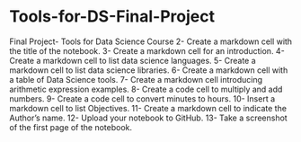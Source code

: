 # Tools-for-DS-Final-Project
Final Project- Tools for Data Science Course
2- Create a markdown cell with the title of the notebook.
3- Create a markdown cell for an introduction.
4- Create a markdown cell to list data science languages.
5- Create a markdown cell to list data science libraries.
6- Create a markdown cell with a table of Data Science tools. 
7- Create a markdown cell introducing arithmetic expression examples.
8- Create a code cell to multiply and add numbers.
9- Create a code cell to convert minutes to hours.
10- Insert a markdown cell to list Objectives.
11- Create a markdown cell to indicate the Author’s name.
12- Upload your notebook to GitHub.
13- Take a screenshot of the first page of the notebook.

